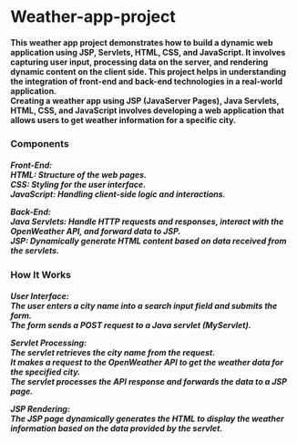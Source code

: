 # Weather-app-project

<h4> This weather app project demonstrates how to build a dynamic web application using JSP, Servlets, HTML, CSS, and JavaScript. It involves capturing user input, processing data on the server, and rendering dynamic content on the client side. This project helps in understanding the integration of front-end and back-end technologies in a real-world application.<br>
Creating a weather app using JSP (JavaServer Pages), Java Servlets, HTML, CSS, and JavaScript involves developing a web application that allows users to get weather information for a specific city. </h4>

<h3>Components </h3>
<h5>
Front-End:<br>
HTML: Structure of the web pages.<br>
CSS: Styling for the user interface.<br>
JavaScript: Handling client-side logic and interactions.<br>

Back-End:<br>
Java Servlets: Handle HTTP requests and responses, interact with the OpenWeather API, and forward data to JSP.<br>
JSP: Dynamically generate HTML content based on data received from the servlets.<br> 
</h5>

<h3>How It Works</h3>
<h5>
User Interface:<br>
The user enters a city name into a search input field and submits the form.<br>
The form sends a POST request to a Java servlet (MyServlet).<br>

Servlet Processing:<br>
The servlet retrieves the city name from the request.<br>
It makes a request to the OpenWeather API to get the weather data for the specified city.<br>
The servlet processes the API response and forwards the data to a JSP page.<br>

JSP Rendering:<br>
The JSP page dynamically generates the HTML to display the weather information based on the data provided by the servlet.<br>
</h5>
